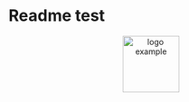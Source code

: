 # Readme test

<p align="center">
	<a href="#" target="_blank " rel="noopener noreferrer">
		<img alt="logo example" width="100" src="https://vuejs.org/images/logo.png">
	</a>
</p>
